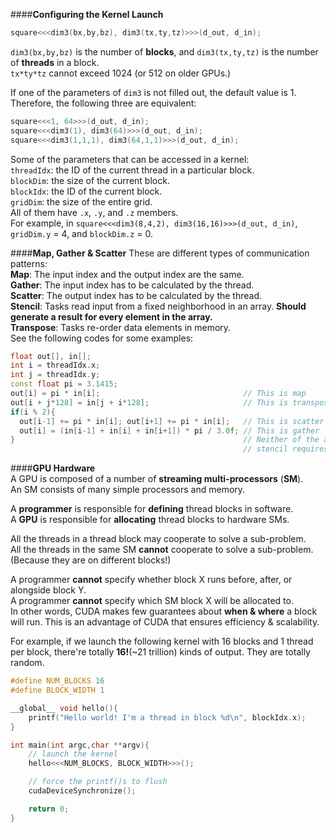 ####**Configuring the Kernel Launch**
```c
square<<<dim3(bx,by,bz), dim3(tx,ty,tz)>>>(d_out, d_in);
```
`dim3(bx,by,bz)` is the number of **blocks**, and `dim3(tx,ty,tz)` is the number of **threads** in a block.  
`tx*ty*tz` cannot exceed 1024 (or 512 on older GPUs.)  

If one of the parameters of `dim3` is not filled out, the default value is 1. Therefore, the following three are equivalent:  
```c
square<<<1, 64>>>(d_out, d_in);
square<<<dim3(1), dim3(64)>>>(d_out, d_in);
square<<<dim3(1,1,1), dim3(64,1,1)>>>(d_out, d_in);
```
Some of the parameters that can be accessed in a kernel:  
`threadIdx`: the ID of the current thread in a particular block.  
`blockDim`: the size of the current block.  
`blockIdx`: the ID of the current block.  
`gridDim`: the size of the entire grid.  
All of them have `.x`, `.y`, and `.z` members.  
For example, in `square<<<dim3(8,4,2), dim3(16,16)>>>(d_out, d_in)`, `gridDim.y` = 4, and `blockDim.z` = 0.

####**Map, Gather & Scatter**
These are different types of communication patterns:  
**Map**: The input index and the output index are the same.  
**Gather**: The input index has to be calculated by the thread.  
**Scatter**: The output index has to be calculated by the thread.  
**Stencil**: Tasks read input from a fixed neighborhood in an array. **Should generate a result for every element in the array.**  
**Transpose**:  Tasks re-order data elements in memory.  
See the following codes for some examples:  
```cpp
float out[], in[];
int i = threadIdx.x;
int j = threadIdx.y;
const float pi = 3.1415;
out[i] = pi * in[i];                                // This is map
out[i + j*128] = in[j + i*128];                     // This is transpose
if(i % 2){
  out[i-1] += pi * in[i]; out[i+1] += pi * in[i];   // This is scatter
  out[i] = (in[i-1] + in[i] + in[i+1]) * pi / 3.0f; // This is gather 
}                                                   // Neither of the above two is stencil, since
                                                    // stencil requires every element to have a result.
```
####**GPU Hardware**  
A GPU is composed of a number of **streaming multi-processors** (**SM**).  
An SM consists of many simple processors and memory.  
  
A **programmer** is responsible for **defining** thread blocks in software.  
A **GPU** is responsible for **allocating** thread blocks to hardware SMs.   
  
All the threads in a thread block may cooperate to solve a sub-problem.  
All the threads in the same SM **cannot** cooperate to solve a sub-problem. (Because they are on different blocks!)

A programmer **cannot** specify whether block X runs before, after, or alongside block Y.  
A programmer **cannot** specify which SM block X will be allocated to.  
In other words, CUDA makes few guarantees about **when & where** a block will run. This is an advantage of CUDA that ensures efficiency & scalability.  
  
For example, if we launch the following kernel with 16 blocks and 1 thread per block, there're totally **16!**(~21 trillion) kinds of output. They are totally random.  
```cpp
#define NUM_BLOCKS 16
#define BLOCK_WIDTH 1

__global__ void hello(){
    printf("Hello world! I'm a thread in block %d\n", blockIdx.x);
}

int main(int argc,char **argv){
    // launch the kernel
    hello<<<NUM_BLOCKS, BLOCK_WIDTH>>>();

    // force the printf()s to flush
    cudaDeviceSynchronize();

    return 0;
}
```

